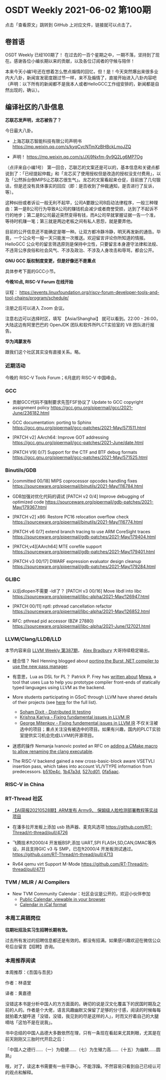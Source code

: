 # OSDT Weekly 2021-06-02 第100期

点击「查看原文」跳转到 GitHub 上对应文件，链接就可以点击了。

## 卷首语

OSDT Weekly 已经100期了！ 在过去的一百个星期之中，一期不落，坚持到了现在。感谢各位小编长期以来的贡献，以及各位订阅者的守候与陪伴！

本来今天小编1号还在想着怎么憋点煽情的回忆，但！是！今天突然爆出来很多业内大八卦，新闻宣发密度跟过节一样，来不及煽情了，直接开始进入八卦内容吧（声明：以下所有的新闻都不是我本人或者HelloGCC工作组安排的，新闻都是自然出现的，确认）。

## 编译社区的八卦信息

**芯联芯发声明，龙芯被告了？**

今日最大八卦。

- 上海芯联芯智能科技有限公司声明书
  https://mp.weixin.qq.com/s/kyqCvcNTmXzBHBckLmoJZQ

- 声明！
  https://mp.weixin.qq.com/s/JXj9Nxfm-9v9Q2Lg6MP7Og

（点评来自小编1号）
第一回合，芯联芯的文案还是可以的，基本信息和关键点都说到了：「已经提起仲裁」和「龙芯买了使用授权但是改造的授权没支付费用」，以及「公然拆台倒MIPS让芯联芯很生气」。龙芯的文案看起来仓促，目前放了几句狠话，但是还没有具体事实的回应（即：是否收到了仲裁通知，是否进行了反诉，等）。

这种纠纷或者诉讼一般无利不起早，公司A要跟公司B启动法律程序，一般三种理由：第一是B公司行为导致A公司的赚钱机会减少或者商誉受损，达到了不起诉不行的地步；第二是B公司最近突然变得有钱，而A公司早就掌握证据一告一个准，等待时机赚一笔；第三就是两边老板之间有私人恩怨，就是要弄他。

目前的公开信息还不能确定是哪一种。让双方都冷静冷静，明天再发新的通告。毕竟，一个公众号一般一天只能发一次推送。欢迎留言评论你所知道的情报。HelloGCC 公众号的留言筛选原则是保持中立性，只要留言本身遵守法律和法规、不违背公序良俗和社会风气、不涉及政治、不涉及人身攻击和辱骂，都会公开。

**GNU GCC 版权制度变更，但是好像还不是重点**

具体参考下面的GCC小节。

**今晚10点, RISC-V Forum 在线开始**

议程： https://events.linuxfoundation.org/riscv-forum-developer-tools-and-tool-chains/program/schedule/

注册之后可以进入 Zoom 会议。

注意右边可以选择时区，填写 【Asia/Shanghai】 就可以看到。22:00 - 26:00，大陆这边有阿里巴巴的 OpenJDK 团队和软件所PLCT实验室的 V8 团队进行报告。

**华为鸿蒙发布**

跟我们这个社区其实没有直接关系。略。

### 近期活动

今晚的 RISC-V Tools Forum；6月底的 RISC-V 中国峰会。

### GCC

- 贡献GCC代码不强制要求先签FSF协议了
  Update to GCC copyright assignment policy
  https://gcc.gnu.org/pipermail/gcc/2021-June/236182.html

- GCC documentation: porting to Sphinx
  https://gcc.gnu.org/pipermail/gcc-patches/2021-May/571511.html

- [PATCH v2] AArch64: Improve GOT addressing
  https://gcc.gnu.org/pipermail/gcc-patches/2021-June/date.html

- [PATCH V9] 0/7] Support for the CTF and BTF debug formats
  https://gcc.gnu.org/pipermail/gcc-patches/2021-May/571525.html

### Binutils/GDB

- [committed 00/18] MIPS coprocessor opcodes handling fixes
  https://sourceware.org/pipermail/binutils/2021-May/116784.html

- GDB加强对优化代码的调试
  [PATCH v2 0/4] Improve debugging of optimized code
  https://sourceware.org/pipermail/gdb-patches/2021-May/179367.html

- [PATCH v2] x86: Restore PC16 relocation overflow check
  https://sourceware.org/pipermail/binutils/2021-May/116774.html

- [PATCH v6 0/7] extend branch tracing to use ARM CoreSight traces
  https://sourceware.org/pipermail/gdb-patches/2021-May/179404.html

- [PATCH,v4][AArch64] MTE corefile support
  https://sourceware.org/pipermail/gdb-patches/2021-May/179401.html

- [PATCH v3 00/17] DWARF expression evaluator design cleanup
  https://sourceware.org/pipermail/gdb-patches/2021-May/179284.html

### GLIBC

- 以后dlopen不需要 -ldl了？
  [PATCH v3 00/16] Move libdl into libc
  https://sourceware.org/pipermail/libc-alpha/2021-May/126947.html

- [PATCH 00/11] nptl: pthread cancellation refactor
  https://sourceware.org/pipermail/libc-alpha/2021-May/126852.html

- RFC: pthread pid accessor (BZ# 27880)
  https://sourceware.org/pipermail/libc-alpha/2021-June/127021.html

### LLVM/Clang/LLDB/LLD

本节内容来自 [LLVM Weekly 第387期](http://llvmweekly.org/issue/387)，
[Alex Bradbury](https://www.linkedin.com/in/alex-bradbury/) 大哥持续稳定输出。

* 缝合怪？ Neil Henning blogged about [porting the Burst .NET compiler to use the new pass manager](https://www.duskborn.com/posts/llvm-new-pass-manager/).

* 有意思，Lua as DSL for PL？ Patrick P. Frey has [written about](https://www.codeproject.com/Articles/5301384/Writing-Compiler-Front-Ends-for-LLVM-with-Lua-usin) [Mewa](http://www.mewa.cc/), a tool that uses Lua to help you prototype compiler front-ends of statically typed languages using LLVM as the backend.

* More students participating in GSoC through LLVM have shared details of their projects (see [here](https://summerofcode.withgoogle.com/organizations/5767011616948224/?sp-page=3#5185044001325056) for the full list).
  * [Soham Dixit - Distributed lit testing](https://lists.llvm.org/pipermail/llvm-dev/2021-May/150801.html)
  * [Krishna Kariya - Fixing fundamental issues in LLVM IR](https://lists.llvm.org/pipermail/llvm-dev/2021-May/150780.html)
  * [George Mitenkov - Fixing fundemental issues in LLVM IR](https://lists.llvm.org/pipermail/llvm-dev/2021-May/150737.html)
  不仅关注被选中的项目；重点关注没有被选中的项目。如果有兴趣，国内的PLCT实验室提供实习机会完成LLVM的开源项目。

* 迷惑的操作 Nemanja Ivanovic posted an RFC on [adding a CMake macro to allow renaming the clang executable](https://lists.llvm.org/pipermail/cfe-dev/2021-May/068185.html).

* The RISC-V backend gained a new cross-basic-block aware VSETVLI insertion
  pass, which takes into account VL/VTYPE information from predecessors.
  [b510e4c](https://reviews.llvm.org/rGb510e4cf1b96),
  [1b47a3d](https://reviews.llvm.org/rG1b47a3de48d2),
  [527cd01](https://reviews.llvm.org/rG527cd013144d),
  [0fa5aac](https://reviews.llvm.org/rG0fa5aac292b8).

### RISC-V in China

### RT-Thread 社区
- [【AI简报20210528期】ARM发布 Armv9、 保姆级人脸检测部署教程等实战项目](https://mp.weixin.qq.com/s/LmPgtyDkJklwtmsm1fF7-w)

- 在潘多拉开发板上添加 usb 扬声器、麦克风选项   https://github.com/RT-Thread/rt-thread/pull/4726

- 飞腾技术ft2000/4 开发板BSP,添加 UART,SPI FLASH,SD,CAN,GMAC等外设，并且支持GIC v3 与 SMP，已在ft2000/4 开发板测试通过。 https://github.com/RT-Thread/rt-thread/pull/4713

- Rv64 qemu virt Support M-Mode https://github.com/RT-Thread/rt-thread/pull/4711


### TVM / MLIR / AI Compilers

- New TVM Community Calendar：社区会议是公开的，欢迎小伙伴参加
  - [Public Calendar, viewable in your browser](https://calendar.google.com/calendar/embed?src=071aaettatchrj779v0k8jsmcc%40group.calendar.google.com&ctz=America%2FLos_Angeles)
  - [Calendar in iCal format](https://calendar.google.com/calendar/ical/071aaettatchrj779v0k8jsmcc%40group.calendar.google.com/public/basic.ics)

### 本周工具链岗位

**往期社招及实习生招聘长期有效。**

过去所有发过的招聘信息都还是有效的。都没有招满。如果感兴趣欢迎在微信公众号后台留言【招聘】咨询。

### 本周推荐阅读

本周推荐：《吾国与吾民》

作者：林语堂

译者：黄嘉德

没错这本书是分析中国人的方方面面的。确切的说是汉文化覆盖下的民国时期及之前的人的。作者是个大佬，语言风趣幽默又保留了足够的分寸感，阅读的时候每每就拍着大腿呼道「没错，没错，我见到的尽是这样的人」，时而又拧着自己的大腿嘀咕「这怕不是在说我」。

书中总结的中国人品德大多数依然在理，只有一条现在看起来尤其刺眼，尤其是在前天刚刚又三胎时代开启之后：

「中国人之德行……（一）为稳健……（七）为生殖力高……（十五）为幽默……圆熟」

哦，对了，读这本书需要有一些平静心，不能浮躁。不然容易只看到自己已经认可的观点和解释。
